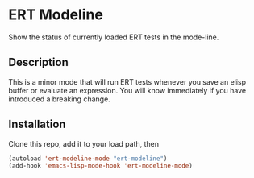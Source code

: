 # ERT Modeline

Show the status of currently loaded ERT tests in the mode-line.

## Description

This is a minor mode that will run ERT tests whenever you save an elisp buffer
or evaluate an expression. You will know immediately if you have introduced a
breaking change.

## Installation

Clone this repo, add it to your load path, then

```lisp
(autoload 'ert-modeline-mode "ert-modeline")
(add-hook 'emacs-lisp-mode-hook 'ert-modeline-mode)
```
